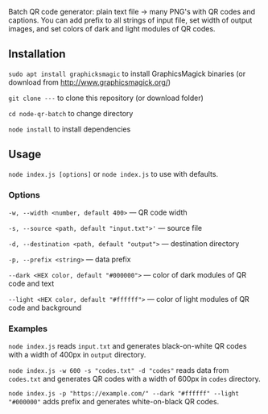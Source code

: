 Batch QR code generator: plain text file → many PNG's with QR codes and captions. You can add prefix to all strings of input file, set width of output images, and set colors of dark and light modules of QR codes.
## Installation
`sudo apt install graphicksmagic` to install GraphicsMagick binaries (or download from http://www.graphicsmagick.org/)

`git clone ---` to clone this repository (or download folder)

`cd node-qr-batch` to change directory

`node install` to install dependencies
## Usage
`node index.js [options]` or 	`node index.js` to use with defaults.
### Options
`-w, --width <number, default 400>`  — QR code width

`-s, --source <path, default "input.txt">'` — source file

`-d, --destination <path, default "output">` — destination directory

`-p, --prefix <string>` — data prefix

`--dark <HEX color, default "#000000">` —  color of dark modules of QR code and text

`--light <HEX color, default "#ffffff">` — color of light modules of QR code and background
### Examples
`node index.js` reads `input.txt` and generates black-on-white QR codes with a width of 400px in `output` directory.

`node index.js -w 600 -s "codes.txt" -d "codes"` reads data from `codes.txt` and generates QR codes with a width of 600px in `codes` directory.

`node index.js -p "https://example.com/" --dark "#ffffff" --light "#000000"` adds prefix and generates white-on-black QR codes.
